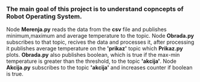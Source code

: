 ### The main goal of this project is to understand copncepts of Robot Operating System.

Node **Merenja.py** reads the data from the **csv** file and publishes minimum,maximum and average temperature to the topic. Node **Obrada.py** subscribes to that topic, recives the data and processes it, after processing it publishes average temperature on the **'prikaz'** topic which **Prikaz.py** plots. **Obrada.py** also publishes boolean, which is true if the max-min temperature is greater than the threshold, to the topic **'akcija'**. Node **Akcija.py** subscribes to the topic **'akcija'** and increases counter if boolean is true.
